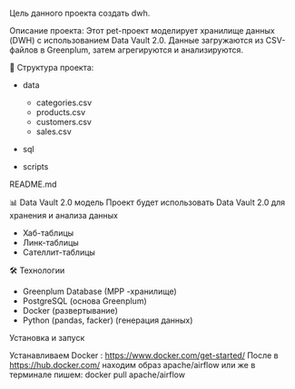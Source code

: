 Цель данного проекта создать dwh.

Описание проекта:
Этот pet-проект моделирует хранилище данных (DWH) c использованием Data Vault 2.0. Данные загружаются из CSV-файлов в Greenplum, затем агрегируются и анализируются.

📁 Структура проекта:
- data
    - categories.csv
    - products.csv
    - customers.csv
    - sales.csv
- sql
    
- scripts
    
README.md

📊 Data Vault 2.0 модель
Проект будет использовать Data Vault 2.0 для хранения и анализа данных
* Хаб-таблицы
* Линк-таблицы
* Сателлит-таблицы

🛠 Технологии
* Greenplum Database (MPP -хранилище)
* PostgreSQL (основа Greenplum)
* Docker (развертывание)
* Python (pandas, facker) (генерация данных)

Установка и запуск

Устанавливаем Docker : https://www.docker.com/get-started/
После в https://hub.docker.com/ находим образ apache/airflow 
или же в терминале пишем:
    docker pull apache/airflow
    